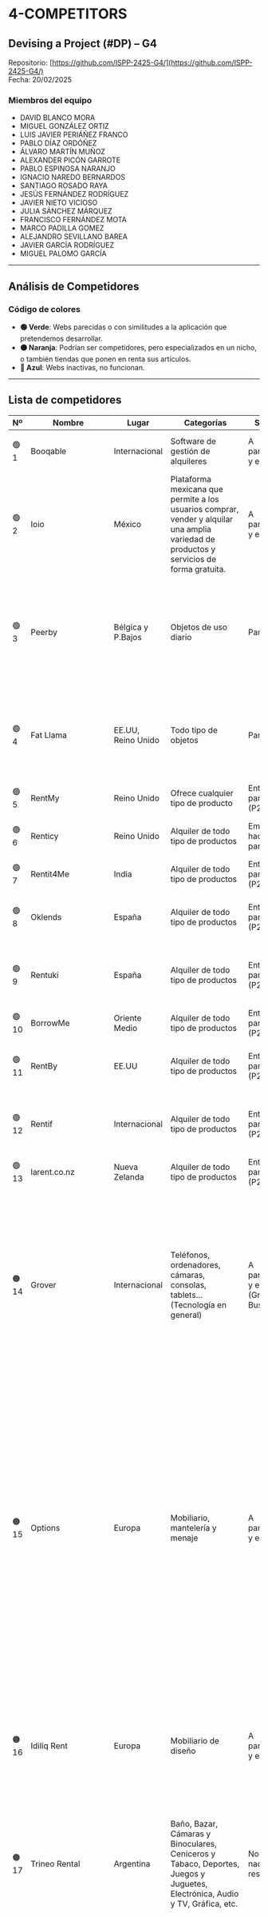 # 4-COMPETITORS

## Devising a Project (#DP) – G4

Repositorio: [https://github.com/ISPP-2425-G4/](https://github.com/ISPP-2425-G4/)  
Fecha: 20/02/2025  

### Miembros del equipo
- DAVID BLANCO MORA
- MIGUEL GONZÁLEZ ORTIZ
- LUIS JAVIER PERIÁÑEZ FRANCO
- PABLO DÍAZ ORDÓÑEZ
- ÁLVARO MARTÍN MUÑOZ
- ALEXANDER PICÓN GARROTE
- PABLO ESPINOSA NARANJO
- IGNACIO NAREDO BERNARDOS
- SANTIAGO ROSADO RAYA
- JESÚS FERNÁNDEZ RODRÍGUEZ
- JAVIER NIETO VICIOSO
- JULIA SÁNCHEZ MÁRQUEZ
- FRANCISCO FERNÁNDEZ MOTA
- MARCO PADILLA GOMEZ
- ALEJANDRO SEVILLANO BAREA
- JAVIER GARCÍA RODRÍGUEZ
- MIGUEL PALOMO GARCÍA

---

## Análisis de Competidores

### **Código de colores**
- **🟢 Verde**: Webs parecidas o con similitudes a la aplicación que pretendemos desarrollar.
- **🟠 Naranja**: Podrían ser competidores, pero especializados en un nicho, o también tiendas que ponen en renta sus artículos.
- **🔵 Azul**: Webs inactivas, no funcionan.

---

## **Lista de competidores**
| Nº  | Nombre       | Lugar           | Categorías                                  | Servicio                   | Otros  |
|-----|-------------|----------------|--------------------------------------------|---------------------------|--------|
| 🟢 1   | Booqable    | Internacional   | Software de gestión de alquileres         | A particulares y empresas | Buena página web, pero no se dedica a alquilar productos sino a ofrecer un producto software para ello. |
| 🟢 2   | Ioio        | México          | Plataforma mexicana que permite a los usuarios comprar, vender y alquilar una amplia variedad de productos y servicios de forma gratuita. | A particulares y empresas | No hay información de política ante pérdida, robo o deterioro de los productos alquilados, así como de necesidad de una finanza. |
| 🟢 3   | Peerby      | Bélgica y P.Bajos  | Objetos de uso diario                     | Particulares              | Web sencilla y completa destinada a que el usuario pueda solicitar un objeto que necesite y gente de su vecindario pueda dejárselo con un precio. Posee opción gratuita y de pago (con seguridad añadida). Beneficios por comisiones y por opción añadida de pago de seguridad. |
| 🟢 4   | Fat Llama   | EE.UU, Reino Unido | Todo tipo de objetos                      | Particulares              | Web clara y completa, busca ofrecer un alquiler entre particulares de equipos concretos (especialmente usado para cámaras y equipo audiovisual). Opciones de entrega, pagos extra por promoción de productos, gastos de envío… |
| 🟢 5   | RentMy      | Reino Unido     | Ofrece cualquier tipo de producto          | Entre particulares (P2P)  | Es lo que queremos hacer pero sólo opera en Reino Unido. |
| 🟢 6   | Renticy     | Reino Unido     | Alquiler de todo tipo de productos         | Empresas hacia particulares | Es muy parecida a Rentall-partners pero en Reino Unido y además sólo existe para móviles. |
| 🟢 7   | Rentit4Me   | India           | Alquiler de todo tipo de productos         | Entre particulares (P2P)  | Es similar a lo que queremos hacer, pero sólo opera en India. |
| 🟢 8   | Oklends     | España          | Alquiler de todo tipo de productos         | Entre particulares (P2P)  | Es similar a lo que queremos hacer pero no tienen página web funcional y se centra exclusivamente en el modelo P2P. |
| 🟢 9   | Rentuki     | España          | Alquiler de todo tipo de productos         | Entre particulares (P2P)  | Es similar a lo que queremos hacer pero tiene una comunidad muy pequeña o nula y se centra exclusivamente en el modelo P2P. |
| 🟢 10  | BorrowMe   | Oriente Medio   | Alquiler de todo tipo de productos         | Entre particulares (P2P)  | Es similar a lo que queremos hacer pero sólo opera en Oriente Medio. |
| 🟢 11  | RentBy     | EE.UU           | Alquiler de todo tipo de productos         | Entre particulares (P2P)  | Es similar a lo que queremos hacer pero tiene una comunidad muy pequeña y solo opera en Estados Unidos. |
| 🟢 12  | Rentif     | Internacional   | Alquiler de todo tipo de productos         | Entre particulares (P2P)  | Es similar a lo que queremos hacer pero no tiene comunidad de usuarios en España y se centra exclusivamente en el modelo P2P. |
| 🟢 13  | larent.co.nz | Nueva Zelanda  | Alquiler de todo tipo de productos         | Entre particulares (P2P)  | Es similar a lo que queremos hacer pero sólo opera en Nueva Zelanda. |
| 🟠 14  | Grover     | Internacional   | Teléfonos, ordenadores, cámaras, consolas, tablets...(Tecnología en general) | A particulares y empresas (Grover Business) | Cuota mensual fija sin fianza inicial pero con comprobación automática de crédito vía CRIF Bürgel y Schufa. Opción de devolución, renovación o compra tras alquiler. Opera en España. Plan de Grover Care que no cubre pérdidas o robos, pero la responsabilidad se reduce al 10% de los costos de reparación si el daño es por rotura de pantalla, daño por agua o desgaste severo. Autorización de pago o una retención de tarjeta de crédito en ciertos casos (Robo o Grover Care). |
| 🟠 15  | Options    | Europa          | Mobiliario, mantelería y menaje           | A particulares y empresas  | Diseño atractivo y experiencia de usuario fluida y profesional, aunque para poder alquilar necesitas registrarte y el precio de los objetos a alquilar no te lo darán hasta que solicites un presupuesto. Se requiere un depósito por parte del cliente como garantía del buen uso del material alquilado. Este depósito será devuelto una vez que el material sea devuelto en buen estado y una vez que el cliente haya pagado la factura correspondiente. Se deberá suscribir un contrato de seguro para cubrir su responsabilidad durante el periodo de alquiler del material. Si el material se daña o no se devuelve, se facturará al cliente por el valor de compra del material nuevo, además de una posible indemnización para cubrir la no disponibilidad del material. |
| 🟠 16  | Idiliq Rent | Europa         | Mobiliario de diseño                       | A particulares y empresas  | Diseño pobre de la página web, aunque el catálogo sí te ofrece el precio del producto, no puedes alquilarlo directamente ya que enviarías una solicitud primero. El cliente es responsable del material alquilado durante todo el período de alquiler. Por robo, pérdida o daños en el producto el cliente deberá abonar el 100% del valor de las piezas afectadas. |
| 🟠 17  | Trineo Rental | Argentina    | Baño, Bazar, Cámaras y Binoculares, Ceniceros y Tabaco, Deportes, Juegos y Juguetes, Electrónica, Audio y TV, Gráfica, etc. | No se dice nada al respecto. | Página web atractiva pero solo te da la posibilidad de ponerte en contacto con ellos vía Instagram, Facebook o mediante correo. No dice nada sobre robos, pérdida o daños en el producto. |
| 🟠 18  | Galquiler   | España         | Productos ortopédicos                       | A particulares y empresas  | Página web de alquiler y venta de productos ortopédicos. Sección bastante aclaratoria de cómo funciona el alquiler. No hay que pagar fianza en ninguno de sus productos, salvo en los maniquís de RCP y geriátricos. En este caso, una vez devuelto el material se comprueba su estado y si se presentase alguna anomalía, se procede a tasarla y descontarla de la fianza. |
| 🟠 19  | Dasler     | Cataluña       | Material para eventos, fiestas y bodas     | A particulares y empresas  | Necesidad de solicitar un presupuesto. No hay una política ante pérdida, deterioro o robos. |
| 🟠 20  | Sharalanda | Galicia        | Mobiliario y decoración para eventos       | A particulares y empresas  | Presupuesto a medida en base a lo que puedas gastar y posibilidad de financiación. No hay una política ante pérdida, deterioro o robos. |
| 🟠 21  | Prop Art   | España         | Mobiliario y atrezzo                        | Empresas                   | Si el material sufre daños o desperfectos, el cliente debe costear los gastos de reparación o la reposición del artículo. Se solicita una fianza al cliente antes de retirar el material. Esta fianza se devuelve una vez que se confirme la devolución del material en buen estado y se haya pagado la factura final. |
| 🟠 22  | Party.rent | España         | Sillas para eventos                         | A particulares y empresas  | Si el material sufre daños o desperfectos, el cliente debe costear los gastos de reparación o la reposición del artículo. Se solicita una fianza al cliente antes de retirar el material. Esta fianza se devuelve una vez que se confirme la devolución del material en buen estado y se haya pagado la factura final. |
| 🟠 23  | KidFlit    | España         | Alquiler y compra de productos para bebés  | A particulares             | Muy buen diseño de página web. En caso de pérdida, robo o no devolución del producto alquilado, se le cobrará al cliente el valor del producto según el precio de venta en el momento del incidente. No hay información si existe fianza. |
| 🟠 24  | AntiguoRincón | España      | Alquiler de atrezzo y mobiliario para la industria audiovisual, incluyendo cine, televisión y publicidad. | A particulares y empresas | No hay información de política ante pérdida, robo o deterioro de los productos alquilados, así como de necesidad de una fianza. |
| 🟠 25  | Dealde     | España         | Alquiler de mobiliario y material para eventos | A particulares y empresas  | Se deposita una pequeña fianza, que se devolverá de manera íntegra al comprobar que el material se ha entregado en las mismas condiciones que se entregó. Se descontarán de la fianza las roturas o pérdidas así como el material que se haya estropeado. |
| 🟠 26  | Alquilafacileventos | España | Alquiler de material y mobiliario para eventos | A particulares y empresas | Web muy básica y sin información sobre sus políticas de alquiler. Necesidad de solicitar presupuesto. |
| 🟠 27  | Alkitool   | España         | Alquiler y venta de maquinaria y herramientas | A particulares y empresas | Condiciones de contratación muy bien explicadas. Web muy clara, aunque se tenga que solicitar presupuesto para saber el precio de cualquier producto. |
| 🟠 28  | Bluespace  | España         | Alquiler de trasteros y guardamuebles       | A particulares y empresas  | Ofrece mucha flexibilidad a sus clientes en los contratos y ofrece servicios adicionales. |
| 🟠 29  | Necesito un trastero | España | Alquiler de trasteros y guardamuebles      | A particulares y empresas  | Videovigilancia 24 horas y sin fianza. |
| 🟠 30  | Homebox    | España         | Alquiler de trasteros y guardamuebles       | A particulares y empresas  | Similar a Necesito un trastero y Bluespace. |
| 🟠 31  | Homming         | España        | Inmuebles                                   | Particulares             | Web bastante completa enfocada a propietarios, cuyo objetivo es gestionar alquileres de inmuebles de forma totalmente digital. Ofrece distintos planes, cuyos precios varían, incluyendo uno gratuito. Los servicios que ofrece cada plan varían en funcionalidades añadidas a tu cuenta, como más vías de soporte o el número de inmuebles gestionados. |
| 🟠 32  | Intersport Jorri Rent | Aragón, Pamplona, Andorra | Material de esquís, snowboard, bicicletas | Particulares             | Web sencilla destinada principalmente al alquiler de equipos de esquí de la empresa Jorri Rent a particulares. Ofrece varios “packs” en función del equipo a adquirir. Posee enlaces a páginas de contacto en desuso o eliminadas (Instagram), por lo que no parece estar demandada vía online. |
| 🟠 33  | Rent the Runway | EE.UU         | Ropa                                       | De la empresa a un particular | Web destinada al alquiler de ropa de la empresa a particulares; objetos como ropa de lujo, joyas, bolsos… para eventos. Cobro de tarifas por alquiler, opción de suscripción mensual de distintos niveles, evita límites de alquileres. |
| 🟠 34  | GlamCorner      | Australia     | Artículos de lujo                          | De la empresa a un particular | Web sencilla en la que la empresa distribuidora (GlamCorner) ofrece ropa a los usuarios para alquiler en eventos. Posee planes de suscripción, opción de compra. Hay artículos exclusivos para miembros con membresía. |
| 🟠 35  | The Volte       | Australia     | Artículos de lujo                          | Particulares              | Web similar a las anteriores, destacando su éxito en este sector aun siendo los vendedores también usuarios. Posee una interfaz más clara a la hora de mostrar los artículos. No posee más diferencias significativas. |
| 🟠 36  | Rent-A-Center   | EE.UU         | Todo tipo de objetos de casa               | Particulares              | Web destinada a la distribución de todo tipo de objetos (muebles, ruedas, electrodomésticos…). Interfaz algo desfasada pero intuitiva. |
| 🟠 37  | Aaron’s         | EE.UU         | Muebles, electrodomésticos y decoración enfocados a hogar u oficina | De la empresa a un particular | Son objetos que posee la empresa y los pone en alquiler. |
| 🟠 38  | CORT Furniture Rental | Internacional | Muebles, electrodomésticos y decoración enfocados a hogar u oficina | De la empresa a un particular | Son objetos que posee la empresa y los pone en alquiler. |
| 🟠 39  | Rent-A-Tool     | Argentina     | Herramientas                               | De la empresa a un particular | Son herramientas que posee la empresa y los pone en alquiler o venta, garantizando su mantenimiento, repuesto en caso de fallo, reparación… Interfaz intuitiva, sin ningún tipo de suscripción premium. Sus únicos ingresos provienen de su servicio de alquiler/mantenimiento/venta. |
| 🟠 40  | Lowe’s Tool Rental | EE.UU, Canadá | Objetos destinados a construcción, jardinería, instalaciones eléctricas… | De la empresa a un particular | Similar en finalidad a las anteriores. Destacan sus ganancias por servicios adicionales. |
| 🟠 41  | Sunbelt Rentals  | EE.UU, Canadá, Reino Unido | Objetos destinados a construcción, jardinería, instalaciones eléctricas... | De la empresa a un particular | Similar en finalidad a las anteriores. Destacan sus ganancias por servicios adicionales. |
| 🟠 42  | United Rentals   | EE.UU, Canadá, Europa | Objetos destinados a construcción, jardinería, instalaciones eléctricas... | De la empresa a un particular | Similar en finalidad a las anteriores, pero con una interfaz más clara para declarar el periodo de alquiler. Destaca como pionera en su sector, realiza servicios de entrega y recogida, y ofrece una mayor cantidad de productos y contextos que sus competidores. |
| 🟠 43  | Lime             | Todo el mundo | Vehículos ligeros                          | De la empresa a un particular | Aplicación de alquiler por minutos de patines, bicicletas o vehículos ligeros similares. Tiene cobro por viaje y posibilidad de suscripción premium con descuentos. |
| 🟠 44  | Bird             | Todo el mundo | Vehículos ligeros                          | De la empresa a un particular | Similar a Lime, destacando su implicación con la sostenibilidad. |
| 🟠 45  | Tier             | Europa        | Vehículos ligeros                          | De la empresa a un particular | Mismo formato, fin y servicio que los anteriores, pero a nivel europeo. Dejó de existir tras fusionarse con Dott. |
| 🟠 46  | Dott             | Europa        | Vehículos ligeros                          | De la empresa a un particular | Adquirió Tier y mantiene la misma funcionalidad y propósito. |
| 🟠 47  | VOI              | Europa        | Vehículos ligeros                          | De la empresa a un particular | Similar a las anteriores. Además de pagos individuales por viaje y suscripción con descuento, ofrece un plan de pago diario ilimitado, permitiendo usar sus servicios sin restricciones durante X días. |
| 🟠 48  | Mobike           | China         | Vehículos ligeros                          | De la empresa a un particular | Empresa similar a las anteriores. Se expandió en Europa y Asia, pero redujo su mercado debido a problemas de pagos y legislación. |
| 🟠 49  | Donkey Republic  | Ciudades europeas concretas | Bicicletas                            | De la empresa a un particular | Empresa similar a las anteriores. A diferencia de Mobike y Ofo, se encuentra en expansión gracias a su cumplimiento de legislaciones y pagos. Destaca por no usar estaciones fijas de aparcamiento. |
| 🟠 50  | Nextbike         | Europa        | Bicicletas                                 | De la empresa a un particular | Mismo formato y propósito que Donkey Republic, pero con mayor expansión. |
| 🟠 51  | Bluebike         | Italia, Bélgica, Lyon | Bicicletas                                | De la empresa a un particular | Mismo fin, formato y uso que Donkey Republic, pero en distintas ciudades y países. |
| 🟠 52  | Capital Bikeshare | EE.UU, Washington  | Bicicletas                                | De la empresa a un particular | Mismo fin, formato y uso que las anteriores, en distinta localización. Destaca por su éxito al no expandirse y centrarse en una localidad concreta. |
| 🟠 53  | Bicing          | España, Barcelona | Bicicletas                               | De la empresa a un particular | Mismo fin, formato y uso que las anteriores, en distinta localización. Se diferencia al ofrecer bicicletas mecánicas y eléctricas. |
| 🟠 54  | Velib’          | Francia, París | Bicicletas                               | De la empresa a un particular | Mismo fin, formato y uso que las anteriores, en distinta localización. Ofrece tickets de 1-3 días o suscripciones anuales (como un bonobús). |
| 🟠 55  | Santander Cycles | Reino Unido, Londres | Bicicletas                            | De la empresa a un particular | Mismo fin, formato y uso que las anteriores, en distinta localización. La página proporciona rutas de interés por la ciudad y colabora con el ayuntamiento para generar ingresos adicionales. |
| 🟠 56  | ShareGrid        | EE.UU         | Cámaras de fotografía para profesionales | Peer-to-Peer             | Web con interfaz sencilla para alquiler temporal de cámaras fotográficas. Opción de alquiler o venta. |
| 🟠 57  | KitSplit        | EE.UU         | Cámaras de fotografía para profesionales | Particulares y empresas  | No tiene certificado de seguridad. La web está bloqueada. |
| 🟠 58  | LensRentals     | Todo el mundo | Cámaras y equipo para rodaje profesional | Particulares             | Es la antigua BorrowLenses (la de arriba). |
| 🟠 59  | LensProToGo     | EE.UU         | Cámaras y equipo de grabación            | Particulares             | Se dedica a lo mismo que las anteriores. Tiene una página web más completa con un sistema de cupones interesante, que otorga puntos a medida que se alquila, permitiendo futuros descuentos. El alquiler mínimo es de 4 días. También permite elegir expertos en fotografía para alquilar equipo recomendado por ellos. |
| 🟠 60  | CameraLensRentals | EE.UU       | Cámaras y equipos de grabación, también drones | Particulares        | La web no tiene certificados de seguridad y, por lo tanto, está bloqueada. |
| 🟠 61  | Adorama Rental Co. | EE.UU     | Cámaras y equipos de grabación            | Particulares             | Ofrece, además de lo mismo que las anteriores, la posibilidad de alquilar espacio para almacenar el trabajo creado. |
| 🟠 62  | Pro Photo Rental | Todo el mundo | Cámaras y equipos de grabación           | Particulares             | Es la única de la lista que ofrece también servicios de producción. |
| 🟠 63  | Rentall-partners | España        | Alquiler de productos electrónicos, movilidad, deporte, y muchos más. | Empresas hacia particulares | Se parece mucho a nuestra idea, pero trabaja empresa-particular en vez de particular-particular. Carrefour, por ejemplo, lanza un servicio de renting de smartphones, tabletas y portátiles junto a esta aplicación. Es la número 1 en España. |
| 🟠 64  | Rent-All        | Internacional | Alquiler de equipos para teatro, televisión, conciertos y exposiciones | Hacia particulares        | Pone sus objetos en alquiler, pero la gente no puede poner sus objetos en alquiler. |
| 🟠 65  | Rentik         | España        | Productos tecnológicos                     | Empresas hacia particulares | Colabora con empresas tecnológicas como PhoneHouse y Finetwork para poner productos tecnológicos en alquiler, pero no existe la posibilidad de alquiler particular-particular. |
| 🟠 66  | RenTech        | España        | Productos tecnológicos                     | Hacia particulares        | Similar a Grover. |
| 🟠 67  | Rent & Borrow Stuff | Reino Unido | Alquiler de todo tipo de productos        | Entre particulares (P2P)  | Es similar a lo que queremos hacer, pero sólo opera en Reino Unido. |
| 🔵 68  | myur.app       | Reino Unido   | General                                    | Entre particulares        | Web no segura e inactiva. |
| 🔵 69  | Emprendedores  | -             | -                                          | -                        | No existe. |
| 🔵 70  | Rentamus      | España        | IGUAL QUE LO QUE QUEREMOS HACER           | A particulares            | Web no segura e inactiva. |
| 🔵 71  | Yakk app        | España        | Plataforma de alquiler de objetos para particulares y empresas | A empresas  | No hay noticias sobre ella desde 2022, por lo que es inactiva. |
| 🔵 72  | Alkiloo        | España        | IGUAL QUE LO QUE QUEREMOS HACER           | A particulares            | Web no segura e inactiva. |
| 🔵 73  | Zilok          | Francia       | Todo tipo de objeto                        | Particulares              | Página ya no existente. Su fin era el mismo que el que queremos implementar. |
| 🔵 74  | Spinlister     | Todo el mundo | Bicicletas                                 | Particulares              | Web cuyo negocio era ofrecer alquiler de bicicletas entre usuarios o su compra. Ya no está habilitada. |
| 🔵 75  | Home Depot Tool Rental | EE.UU, Canadá, México | Objetos para construcción, jardinería, instalaciones eléctricas... | De la empresa a un particular | Similar en finalidad a las anteriores. Destacar que no se puede acceder a esta desde nuestro país. |
| 🔵 76  | Scoot         | San Francisco | Vehículos ligeros                          | De la empresa a un particular | Similar a las anteriores. Al ser de uso local, gana también por acuerdos con el ayuntamiento de la ciudad. |
| 🔵 77  | Jump Bikes    | Todo el mundo | Vehículos ligeros                          | De la empresa a un particular | Mismo funcionamiento que Scoot hasta que fue adquirido por Uber, siendo ahora un subservicio de la misma (similar a Bolt). |
| 🔵 78  | Divvy         | EE.UU, Chicago | Bicicletas                                | De la empresa a un particular | Mismo fin, formato y uso que las anteriores, en distinta localización. |
| 🔵 79  | BorrowLenses  | Todo el mundo | Cámaras y equipo para rodaje profesional   | Particulares              | Ha cambiado de nombre a LensRentals. Tiene acuerdos con marcas de prestigio como Canon o Sony. Solo permite alquiler mínimo de una semana, requiere una fianza del 5% del producto y ofrece un seguro opcional que no cubre pérdida. |
| 🔵 80  | Samy’s Camera Rentals | Todo el mundo | Cámaras y equipos de grabación  | Particulares | La página web devuelve un error 403 al intentar entrar. Parece estar eliminada. |
| 🔵 81  | Hbse          | -             | -                                          | -                        | La página web no existe actualmente. |
| 🔵 82  | Yoodlize      | EE.UU         | Cualquier tipo de producto                 | Entre particulares (P2P)  | Es lo que queremos hacer, pero sólo existe para móviles y en Estados Unidos. |
| 🔵 83  | RentItems     | Ecuador       | Quiere ofrecer cualquier tipo de producto  | Entre particulares (P2P)  | Es un proyecto sin funcionalidad, aunque la idea es la misma. |
| 🔵 84  | Rentuu        | Internacional | Alquiler de todo tipo de productos         | Empresas hacia particulares | Modelo similar al de Grover, pero la página no funciona correctamente. |
---

## **Tabla de Competidores Potenciales**
| Página web/empresa                          | Borroo | FatLlama | RentMy | Renticy | Rentit4Me | Rentuki | Oklends | Grover |
|---------------------------------------------|-----------|---------|--------|---------|----------|---------|---------|--------|
| **Modelo P2P**                              |    ✅    |    ✅  |   ✅  |    ✅  |    ✅   |   ✅   |   ✅   |   ❌   |
| **Opción de compra o venta definitiva**     |    ✅    |    ❌  |   ❌  |    ❌  |    ❌   |   ❌   |   ❌   |   ❌   |
| **Valoraciones de productos y usuarios**    |    ✅    |    ✅  |   ❌  |    ✅  |    ✅   |   ✅   |   ✅   |   ✅   |
| **Promoción de artículos con plan premium** |    ✅    |    ✅  |   ✅  |    ✅  |    ✅   |   ❌   |   ✅   |   ✅   |
| **Enfoque en sostenibilidad**               |    ✅    |    ❌  |   ❌  |    ❌  |    ❌   |   ✅   |   ❌   |   ❌   |
| **Sección explicativa sobre cómo alquilar** |    ✅    |    ✅  |   ❌  |    ❌  |    ❌   |   ✅   |   ✅   |   ✅   |
| **Opción de seguros adicionales**           |    ✅    |    ✅  |   ❌  |    ✅  |    ❌   |   ❌   |   ✅   |   ✅   |
| **Fianza temporal en tarjeta de crédito**   |    ✅    |    ✅  |   ✅  |    ✅  |    ❌   |   ✅   |   ✅   |   ✅   |

---

## Conclusión del Análisis de Competencia

A partir del análisis comparativo de **Borroo** con otras plataformas de alquiler de objetos entre particulares, se identifican varias ventajas competitivas y oportunidades de mejora.

### Fortalezas de Borroo:
- **Adopta un modelo P2P**, lo que fomenta la interacción directa entre usuarios y una economía colaborativa.
- **Ofrece opciones diferenciales** como la posibilidad de compra o venta definitiva del producto, lo que amplía las opciones para los usuarios.
- **Incluye valoraciones de productos y usuarios**, mejorando la confianza dentro de la plataforma.
- **Proporciona funciones premium** como promoción de artículos y eliminación de publicidad emergente, lo que puede generar ingresos adicionales.
- **Se enfoca en la sostenibilidad**, aspecto cada vez más relevante para los consumidores.
- **Cuenta con medidas de seguridad** como la fianza obligatoria y la opción de seguros adicionales, lo que protege tanto a arrendadores como a arrendatarios.

### Oportunidades de mejora:
- **Algunos competidores se especializan en nichos específicos**, lo que les permite atraer a audiencias más segmentadas.
- **La implementación de una sección explicativa sobre cómo alquilar** podría facilitar la experiencia del usuario, aunque ya está presente en algunos competidores.
- **El desarrollo de estrategias para mejorar la visibilidad y confianza en la plataforma**, aprovechando la promoción de artículos y un posible sistema de fidelización.

En general, **Borroo** se posiciona como una plataforma sólida con una oferta diferenciada y ventajas competitivas, pero debe continuar innovando para mantenerse relevante.


